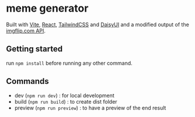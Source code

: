 # meme generator

Built with [Vite](https://vitejs.dev/), [React](https://reactjs.org/), [TailwindCSS](https://tailwindcss.com/) and [DaisyUI](https://daisyui.com/) and a modified output of the [imgflip.com API](https://api.imgflip.com/get_memes).

## Getting started
run `npm install` before running any other command.

## Commands
* dev (`npm run dev`) : for local development
* build (`npm run build`) : to create dist folder
* preview (`npm run preview`) : to have a preview of the end result

